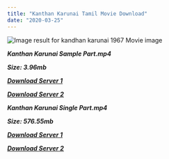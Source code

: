 ```yaml
---
title: "Kanthan Karunai Tamil Movie Download"
date: "2020-03-25"
---
```


![Image result for kandhan karunai 1967 Movie image](https://image.tmdb.org/t/p/w500/eNnavOHe9G11YOMkpK62uPebgpM.jpg)

**_Kanthan Karunai Sample Part.mp4_**

**_Size: 3.96mb_**

**_[Download Server 1](http://b5.wetransfer.vip/files/{cda5df2c15b60541c0c08958a9aa30b512670539b38ddb53042c71b1d10bc2b4}20Actor{cda5df2c15b60541c0c08958a9aa30b512670539b38ddb53042c71b1d10bc2b4}20Hits{cda5df2c15b60541c0c08958a9aa30b512670539b38ddb53042c71b1d10bc2b4}20Collection/Sivaji{cda5df2c15b60541c0c08958a9aa30b512670539b38ddb53042c71b1d10bc2b4}20Movies{cda5df2c15b60541c0c08958a9aa30b512670539b38ddb53042c71b1d10bc2b4}20Collections/Kanthan{cda5df2c15b60541c0c08958a9aa30b512670539b38ddb53042c71b1d10bc2b4}20Karunai{cda5df2c15b60541c0c08958a9aa30b512670539b38ddb53042c71b1d10bc2b4}20(1967)/Kanthan{cda5df2c15b60541c0c08958a9aa30b512670539b38ddb53042c71b1d10bc2b4}20Karunai{cda5df2c15b60541c0c08958a9aa30b512670539b38ddb53042c71b1d10bc2b4}20{cda5df2c15b60541c0c08958a9aa30b512670539b38ddb53042c71b1d10bc2b4}20Sample{cda5df2c15b60541c0c08958a9aa30b512670539b38ddb53042c71b1d10bc2b4}20HD.mp4)_**

**_[Download Server 2](http://b5.wetransfer.vip/files/{cda5df2c15b60541c0c08958a9aa30b512670539b38ddb53042c71b1d10bc2b4}20Actor{cda5df2c15b60541c0c08958a9aa30b512670539b38ddb53042c71b1d10bc2b4}20Hits{cda5df2c15b60541c0c08958a9aa30b512670539b38ddb53042c71b1d10bc2b4}20Collection/Sivaji{cda5df2c15b60541c0c08958a9aa30b512670539b38ddb53042c71b1d10bc2b4}20Movies{cda5df2c15b60541c0c08958a9aa30b512670539b38ddb53042c71b1d10bc2b4}20Collections/Kanthan{cda5df2c15b60541c0c08958a9aa30b512670539b38ddb53042c71b1d10bc2b4}20Karunai{cda5df2c15b60541c0c08958a9aa30b512670539b38ddb53042c71b1d10bc2b4}20(1967)/Kanthan{cda5df2c15b60541c0c08958a9aa30b512670539b38ddb53042c71b1d10bc2b4}20Karunai{cda5df2c15b60541c0c08958a9aa30b512670539b38ddb53042c71b1d10bc2b4}20{cda5df2c15b60541c0c08958a9aa30b512670539b38ddb53042c71b1d10bc2b4}20Sample{cda5df2c15b60541c0c08958a9aa30b512670539b38ddb53042c71b1d10bc2b4}20HD.mp4)_**

**_Kanthan Karunai Single Part.mp4_**

**_Size: 576.55mb_**

**_[Download Server 1](http://b5.wetransfer.vip/files/{cda5df2c15b60541c0c08958a9aa30b512670539b38ddb53042c71b1d10bc2b4}20Actor{cda5df2c15b60541c0c08958a9aa30b512670539b38ddb53042c71b1d10bc2b4}20Hits{cda5df2c15b60541c0c08958a9aa30b512670539b38ddb53042c71b1d10bc2b4}20Collection/Sivaji{cda5df2c15b60541c0c08958a9aa30b512670539b38ddb53042c71b1d10bc2b4}20Movies{cda5df2c15b60541c0c08958a9aa30b512670539b38ddb53042c71b1d10bc2b4}20Collections/Kanthan{cda5df2c15b60541c0c08958a9aa30b512670539b38ddb53042c71b1d10bc2b4}20Karunai{cda5df2c15b60541c0c08958a9aa30b512670539b38ddb53042c71b1d10bc2b4}20(1967)/Kanthan{cda5df2c15b60541c0c08958a9aa30b512670539b38ddb53042c71b1d10bc2b4}20Karunai{cda5df2c15b60541c0c08958a9aa30b512670539b38ddb53042c71b1d10bc2b4}20{cda5df2c15b60541c0c08958a9aa30b512670539b38ddb53042c71b1d10bc2b4}20Single{cda5df2c15b60541c0c08958a9aa30b512670539b38ddb53042c71b1d10bc2b4}20Part{cda5df2c15b60541c0c08958a9aa30b512670539b38ddb53042c71b1d10bc2b4}20HD.mp4)_**

**_[Download Server 2](http://b5.wetransfer.vip/files/{cda5df2c15b60541c0c08958a9aa30b512670539b38ddb53042c71b1d10bc2b4}20Actor{cda5df2c15b60541c0c08958a9aa30b512670539b38ddb53042c71b1d10bc2b4}20Hits{cda5df2c15b60541c0c08958a9aa30b512670539b38ddb53042c71b1d10bc2b4}20Collection/Sivaji{cda5df2c15b60541c0c08958a9aa30b512670539b38ddb53042c71b1d10bc2b4}20Movies{cda5df2c15b60541c0c08958a9aa30b512670539b38ddb53042c71b1d10bc2b4}20Collections/Kanthan{cda5df2c15b60541c0c08958a9aa30b512670539b38ddb53042c71b1d10bc2b4}20Karunai{cda5df2c15b60541c0c08958a9aa30b512670539b38ddb53042c71b1d10bc2b4}20(1967)/Kanthan{cda5df2c15b60541c0c08958a9aa30b512670539b38ddb53042c71b1d10bc2b4}20Karunai{cda5df2c15b60541c0c08958a9aa30b512670539b38ddb53042c71b1d10bc2b4}20{cda5df2c15b60541c0c08958a9aa30b512670539b38ddb53042c71b1d10bc2b4}20Single{cda5df2c15b60541c0c08958a9aa30b512670539b38ddb53042c71b1d10bc2b4}20Part{cda5df2c15b60541c0c08958a9aa30b512670539b38ddb53042c71b1d10bc2b4}20HD.mp4)_**
